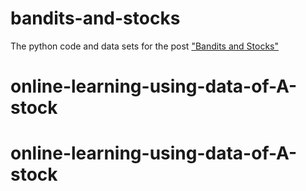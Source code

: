 bandits-and-stocks
==================

The python code and data sets for the post ["Bandits and Stocks"](http://jeremykun.com/2013/12/09/bandits-and-stocks/)
# online-learning-using-data-of-A-stock
# online-learning-using-data-of-A-stock
